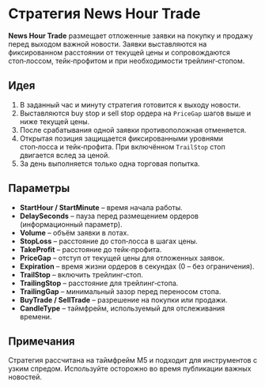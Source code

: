 # Стратегия News Hour Trade

**News Hour Trade** размещает отложенные заявки на покупку и продажу перед выходом важной новости. Заявки выставляются на фиксированном расстоянии от текущей цены и сопровождаются стоп‑лоссом, тейк‑профитом и при необходимости трейлинг‑стопом.

## Идея

1. В заданный час и минуту стратегия готовится к выходу новости.
2. Выставляются buy stop и sell stop ордера на `PriceGap` шагов выше и ниже текущей цены.
3. После срабатывания одной заявки противоположная отменяется.
4. Открытая позиция защищается фиксированными уровнями стоп‑лосса и тейк‑профита. При включённом `TrailStop` стоп двигается вслед за ценой.
5. За день выполняется только одна торговая попытка.

## Параметры

- **StartHour / StartMinute** – время начала работы.
- **DelaySeconds** – пауза перед размещением ордеров (информационный параметр).
- **Volume** – объём заявки в лотах.
- **StopLoss** – расстояние до стоп‑лосса в шагах цены.
- **TakeProfit** – расстояние до тейк‑профита.
- **PriceGap** – отступ от текущей цены для отложенных заявок.
- **Expiration** – время жизни ордеров в секундах (0 – без ограничения).
- **TrailStop** – включить трейлинг‑стоп.
- **TrailingStop** – расстояние для трейлинг‑стопа.
- **TrailingGap** – минимальный зазор перед переносом стопа.
- **BuyTrade / SellTrade** – разрешение на покупки или продажи.
- **CandleType** – таймфрейм, используемый для отслеживания времени.

## Примечания

Стратегия рассчитана на таймфрейм M5 и подходит для инструментов с узким спредом. Используйте осторожно во время публикации важных новостей.

